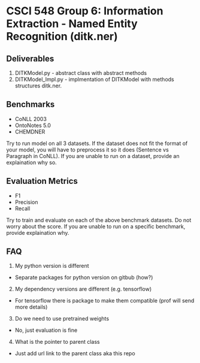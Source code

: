 # CSCI 548 Group 6: Information Extraction - Named Entity Recognition (ditk.ner)

## Deliverables
1. DITKModel.py - abstract class with abstract methods
2. DITKModel_Impl.py - implmentation of DITKModel with methods structures ditk.ner.<methodname>

## Benchmarks
- CoNLL 2003
- OntoNotes 5.0
- CHEMDNER

Try to run model on all 3 datasets. If the dataset does not fit the format of your model, you will have to preprocess it so it does (Sentence vs Paragraph in CoNLL). If you are unable to run on a dataset, provide an explaination why so.  

## Evaluation Metrics
- F1
- Precision
- Recall

Try to train and evaluate on each of the above benchmark datasets. Do not worry about the score. If you are unable to run on a specific benchmark, provide explaination why.

## FAQ
1. My python version is different
 - Separate packages for python version on gitbub (how?)
 
2. My dependency versions are different (e.g. tensorflow)
- For tensorflow there is package to make them compatible (prof will send more details)

3. Do we need to use pretrained weights
- No, just evaluation is fine

4. What is the pointer to parent class
- Just add url link to the parent class aka this repo
